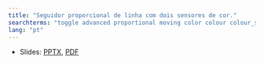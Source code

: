 ```yaml
---
title: "Seguidor proporcional de linha com dois sensores de cor."
searchterms: "toggle advanced proportional moving color colour colour_sensor two_colour_line_follower line_straddle colour_sensor seguidor_proporcional_de_linha_com_dois_sensores_de_cor."
lang: "pt"
---
```

 <ul>
 <li class="ng-binding">Slides:
 <a href="translations/pt-br/advanced/ProportionalTwoColorLineFollower.pptx">PPTX</a>,
 <a href="translations/pt-br/advanced/ProportionalTwoColorLineFollower.pdf">PDF</a>
 </li>
 </ul>
